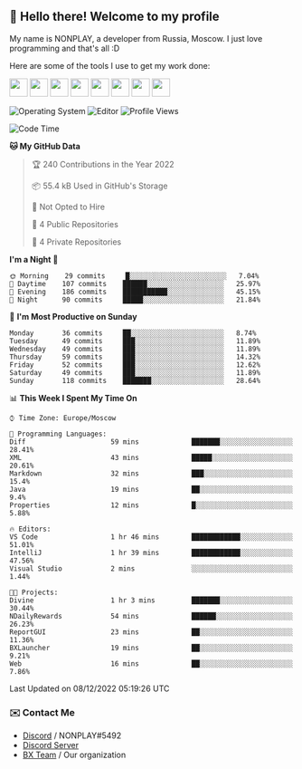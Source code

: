 ## :wave: Hello there! Welcome to my profile

My name is NONPLAY, a developer from Russia, Moscow. I just love programming and that's all :D

Here are some of the tools I use to get my work done:

<kbd><img height="32" src="https://img.icons8.com/color/2x/visual-studio-code-2019.png"></kbd>
<kbd><img height="32" src="https://img.icons8.com/color/2x/linux.png"></kbd>
<kbd><img height="32" src="https://img.icons8.com/fluent/2x/console.png"></kbd>
<kbd><img height="32" src="https://img.icons8.com/color/2x/open-source.png"></kbd>
<kbd><img height="32" src="https://img.icons8.com/color/2x/git.png"></kbd>
<kbd><img height="32" src="https://img.icons8.com/color/2x/nginx.png"></kbd>
<a href="?#gh-light-mode-only"><kbd><img height="32" src="https://img.icons8.com/metro/2x/mysql.png"></kbd></a>
<a href="?#gh-dark-mode-only"><kbd><img height="32" src="https://img.icons8.com/FFFFFF/metro/2x/mysql.png"></kbd></a>

![Operating System](https://img.shields.io/badge/OS-Windows%2010%20Pro-informational?style=for-the-badge&logo=Windows&logoColor=white&color=007ec6)
![Editor](https://img.shields.io/badge/Editor-VS%20Code-informational?style=for-the-badge&logo=Visual%20Studio%20Code&logoColor=white&color=007ec6)
![Profile Views](https://komarev.com/ghpvc/?username=NONPLAYT&color=blue&style=for-the-badge)

<!--START_SECTION:waka-->
![Code Time](http://img.shields.io/badge/Code%20Time-14%20hrs%206%20mins-blue)

**🐱 My GitHub Data** 

> 🏆 240 Contributions in the Year 2022
 > 
> 📦 55.4 kB Used in GitHub's Storage 
 > 
> 🚫 Not Opted to Hire
 > 
> 📜 4 Public Repositories 
 > 
> 🔑 4 Private Repositories  
 > 
**I'm a Night 🦉** 

```text
🌞 Morning    29 commits     █░░░░░░░░░░░░░░░░░░░░░░░░   7.04% 
🌆 Daytime    107 commits    ██████░░░░░░░░░░░░░░░░░░░   25.97% 
🌃 Evening    186 commits    ███████████░░░░░░░░░░░░░░   45.15% 
🌙 Night      90 commits     █████░░░░░░░░░░░░░░░░░░░░   21.84%

```
📅 **I'm Most Productive on Sunday** 

```text
Monday       36 commits     ██░░░░░░░░░░░░░░░░░░░░░░░   8.74% 
Tuesday      49 commits     ███░░░░░░░░░░░░░░░░░░░░░░   11.89% 
Wednesday    49 commits     ███░░░░░░░░░░░░░░░░░░░░░░   11.89% 
Thursday     59 commits     ███░░░░░░░░░░░░░░░░░░░░░░   14.32% 
Friday       52 commits     ███░░░░░░░░░░░░░░░░░░░░░░   12.62% 
Saturday     49 commits     ███░░░░░░░░░░░░░░░░░░░░░░   11.89% 
Sunday       118 commits    ███████░░░░░░░░░░░░░░░░░░   28.64%

```


📊 **This Week I Spent My Time On** 

```text
⌚︎ Time Zone: Europe/Moscow

💬 Programming Languages: 
Diff                     59 mins             ███████░░░░░░░░░░░░░░░░░░   28.41% 
XML                      43 mins             █████░░░░░░░░░░░░░░░░░░░░   20.61% 
Markdown                 32 mins             ███░░░░░░░░░░░░░░░░░░░░░░   15.4% 
Java                     19 mins             ██░░░░░░░░░░░░░░░░░░░░░░░   9.4% 
Properties               12 mins             █░░░░░░░░░░░░░░░░░░░░░░░░   5.88%

🔥 Editors: 
VS Code                  1 hr 46 mins        ████████████░░░░░░░░░░░░░   51.01% 
IntelliJ                 1 hr 39 mins        ████████████░░░░░░░░░░░░░   47.56% 
Visual Studio            2 mins              ░░░░░░░░░░░░░░░░░░░░░░░░░   1.44%

🐱‍💻 Projects: 
Divine                   1 hr 3 mins         ███████░░░░░░░░░░░░░░░░░░   30.44% 
NDailyRewards            54 mins             ██████░░░░░░░░░░░░░░░░░░░   26.23% 
ReportGUI                23 mins             ██░░░░░░░░░░░░░░░░░░░░░░░   11.36% 
BXLauncher               19 mins             ██░░░░░░░░░░░░░░░░░░░░░░░   9.21% 
Web                      16 mins             ██░░░░░░░░░░░░░░░░░░░░░░░   7.86%

```


 Last Updated on 08/12/2022 05:19:26 UTC
<!--END_SECTION:waka-->

### ✉️ Contact Me

- [Discord](https://discord.com/users/597087584090587177) / NONPLAY#5492
- [Discord Server](https://discord.gg/p7cxhw7E2M)
- [BX Team](https://github.com/BX-Team) / Our organization
